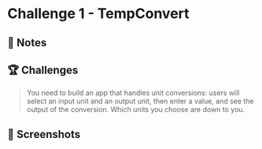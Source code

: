 # Challenge 1 - TempConvert

## 📝 Notes


## 🏆 Challenges

> You need to build an app that handles unit conversions: users will select an input unit and an output unit, then enter a value, and see the output of the conversion.
> Which units you choose are down to you.

## 📸 Screenshots